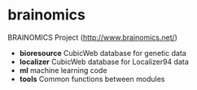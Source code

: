 brainomics
==========

BRAINOMICS Project (http://www.brainomics.net/)

* **bioresource** CubicWeb database for genetic data
* **localizer** CubicWeb database for Localizer94 data
* **ml** machine learning code
* **tools** Common functions between modules
